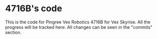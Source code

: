 # 4716B's code
This is the code for Pingree Vex Robotics 4716B for Vex Skyrise. 
All the progress will be tracked here. All changes can be seen in the "commits" section.
